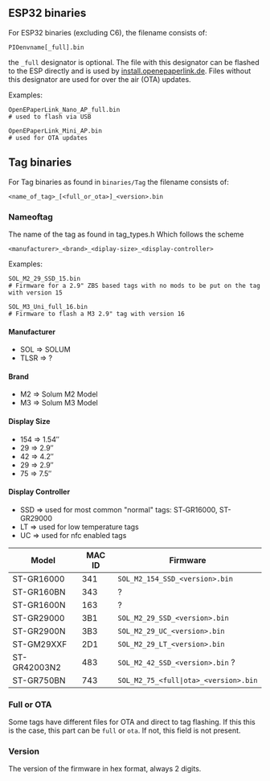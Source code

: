 ## ESP32 binaries
For ESP32 binaries (excluding C6), the filename consists of:

~~~
PIOenvname[_full].bin
~~~

the `_full` designator is optional. The file with this designator can be flashed to the ESP directly and is used by [install.openepaperlink.de](https://install.openepaperlink.de/). Files without this designator are used for over the air (OTA) updates.

Examples:
~~~
OpenEPaperLink_Nano_AP_full.bin
# used to flash via USB

OpenEPaperLink_Mini_AP.bin
# used for OTA updates
~~~

## Tag binaries

For Tag binaries as found in `binaries/Tag` the filename consists of:

~~~
<name_of_tag>_[<full_or_ota>]_<version>.bin
~~~

### Nameoftag
The name of the tag as found in tag_types.h
Which follows the scheme
~~~
<manufacturer>_<brand>_<diplay-size>_<display-controller>
~~~
Examples:

~~~
SOL_M2_29_SSD_15.bin
# Firmware for a 2.9" ZBS based tags with no mods to be put on the tag with version 15 

SOL_M3_Uni_full_16.bin
# Firmware to flash a M3 2.9" tag with version 16
~~~

#### Manufacturer
- SOL => SOLUM
- TLSR => ?

#### Brand
- M2 => Solum M2 Model
- M3 => Solum M3 Model

#### Display Size
- 154 => 1.54″
- 29 => 2.9″
- 42 => 4.2″
- 29 => 2.9″
- 75 => 7.5″

#### Display Controller

- SSD => used for most common "normal" tags: ST‐GR16000, ST-GR29000
- LT => used for low temperature tags
- UC => used for nfc enabled tags

| Model | MAC ID | Firmware |
| ----- | ------ | -------- |
|ST-GR16000 | 341 | `SOL_M2_154_SSD_<version>.bin` |
|ST-GR160BN | 343 | ? |
|ST-GR1600N | 163 | ? |
|ST-GR29000 | 3B1 | `SOL_M2_29_SSD_<version>.bin` |
|ST-GR2900N | 3B3 | `SOL_M2_29_UC_<version>.bin` |
|ST-GM29XXF | 2D1 | `SOL_M2_29_LT_<version>.bin` |
|ST-GR42003N2| 483 | `SOL_M2_42_SSD_<version>.bin` ? |
|ST-GR750BN | 743 | `SOL_M2_75_<full\|ota>_<version>.bin` |

### Full or OTA
Some tags have different files for OTA and direct to tag flashing. If this this is the case, this part can be `full` or `ota`.
If not, this field is not present.

### Version
The version of the firmware in hex format, always 2 digits.

